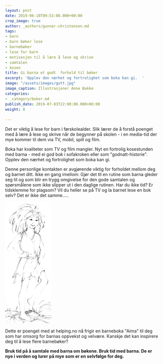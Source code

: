 ```yaml
---
layout: post
date: 2019-06-18T09:53:08.000+00:00
crop_image: true
author: _authors/gunnar-christensen.md
tags:
- barn
- barn bøker lese
- barnebøker
- lese for barn
- motivasjon til å lære å lese og skrive
- samtalen
- kosen
title: Gi barna et godt  forhold til bøker
excerpt: 'Opplev den nærhet og fortrolighet som boka kan gi.  '
image: "/assets/images/gutt.jpg"
image_caption: Illustrasjoner Anne Bakke
categories:
- _category/boker.md
publish_date: 2019-07-03T22:00:00.000+00:00
weight: 8

---
```

Det er viktig å lese for barn i førskolealder. Slik lærer de å forstå poenget med å lære å lese og skrive når de begynner på skolen - i en media-tid der mye kommer til dem via TV, mobil, spill og film.

Boka har kvaliteter som TV og film mangler. Nyt en fortrolig kosestunden med barna - med ei god bok i sofakroken eller som "godnatt-historie". Opplev den nærhet og fortrolighet som boka kan gi.

Denne personlige kontakten er avgjørende viktig for forholdet mellom deg og barnet ditt. Ikke en gang imellom: Gjør det til en rutine som barna gleder seg til og som blir en trygg omgivelse for den gode samtalen og spørsmålene som ikke slipper ut i den daglige rutinen. Har du ikke tid? Er tidsklemme for plagsom? Vil du heller se på TV og la barnet lese en bok selv? Det er ikke det samme.....

![](/assets/images/tuvagif.gif)

Dette er poenget med at helping.no nå frigir en barneboka "Aima" til deg som har omsorg for barnas oppvekst og velvære. Kanskje det kan inspirere deg til å lese flere barnebøker?

**Bruk tid på å samtale med barna om bøkene. Bruk tid med barna. De er nye i verden og lurer på mye som er en selvfølge for deg.**